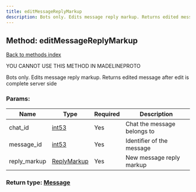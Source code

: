 ```yaml
---
title: editMessageReplyMarkup
description: Bots only. Edits message reply markup. Returns edited message after edit is complete server side
---
```

## Method: editMessageReplyMarkup  
[Back to methods index](index.md)


YOU CANNOT USE THIS METHOD IN MADELINEPROTO


Bots only. Edits message reply markup. Returns edited message after edit is complete server side

### Params:

| Name     |    Type       | Required | Description |
|----------|---------------|----------|-------------|
|chat\_id|[int53](../types/int53.md) | Yes|Chat the message belongs to|
|message\_id|[int53](../types/int53.md) | Yes|Identifier of the message|
|reply\_markup|[ReplyMarkup](../types/ReplyMarkup.md) | Yes|New message reply markup|


### Return type: [Message](../types/Message.md)

